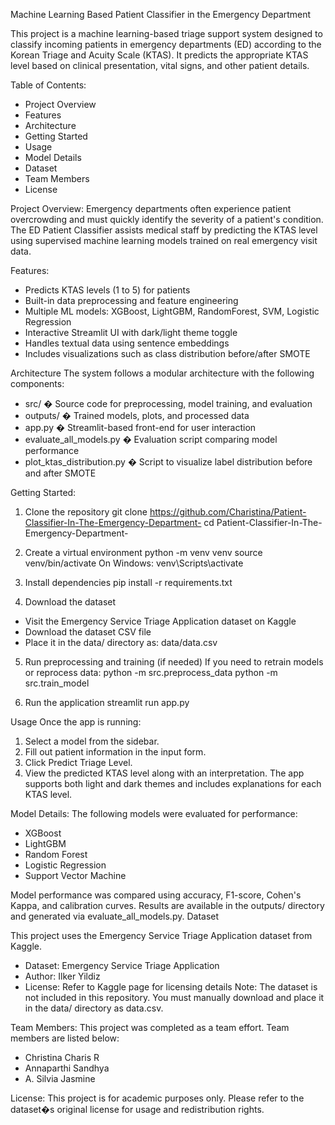 Machine Learning Based Patient Classifier in the Emergency Department

This project is a machine learning-based triage support system designed to classify incoming patients in emergency departments (ED) according to the Korean Triage and Acuity Scale (KTAS). It predicts the appropriate KTAS level based on clinical presentation, vital signs, and other patient details.

Table of Contents:

- Project Overview
- Features
- Architecture
- Getting Started
- Usage
- Model Details
- Dataset
- Team Members
- License

Project Overview:
Emergency departments often experience patient overcrowding and must quickly identify the severity of a patient's condition. The ED Patient Classifier assists medical staff by predicting the KTAS level using supervised machine learning models trained on real emergency visit data.

Features:

- Predicts KTAS levels (1 to 5) for patients
- Built-in data preprocessing and feature engineering
- Multiple ML models: XGBoost, LightGBM, RandomForest, SVM, Logistic Regression
- Interactive Streamlit UI with dark/light theme toggle
- Handles textual data using sentence embeddings
- Includes visualizations such as class distribution before/after SMOTE

Architecture
The system follows a modular architecture with the following components:

- src/ � Source code for preprocessing, model training, and evaluation
- outputs/ � Trained models, plots, and processed data
- app.py � Streamlit-based front-end for user interaction
- evaluate_all_models.py � Evaluation script comparing model performance
- plot_ktas_distribution.py � Script to visualize label distribution before and after SMOTE

Getting Started:

1. Clone the repository
   git clone https://github.com/Charistina/Patient-Classifier-In-The-Emergency-Department-
   cd Patient-Classifier-In-The-Emergency-Department-

2. Create a virtual environment
   python -m venv venv
   source venv/bin/activate
   On Windows: venv\Scripts\activate

3. Install dependencies
   pip install -r requirements.txt

4. Download the dataset

- Visit the Emergency Service Triage Application dataset on Kaggle
- Download the dataset CSV file
- Place it in the data/ directory as:
  data/data.csv

5. Run preprocessing and training (if needed)
   If you need to retrain models or reprocess data:
   python -m src.preprocess_data
   python -m src.train_model

6. Run the application
   streamlit run app.py

Usage
Once the app is running:

1. Select a model from the sidebar.
2. Fill out patient information in the input form.
3. Click Predict Triage Level.
4. View the predicted KTAS level along with an interpretation.
   The app supports both light and dark themes and includes explanations for each KTAS level.

Model Details:
The following models were evaluated for performance:

- XGBoost
- LightGBM
- Random Forest
- Logistic Regression
- Support Vector Machine

Model performance was compared using accuracy, F1-score, Cohen's Kappa, and calibration curves. Results are available in the outputs/ directory and generated via evaluate_all_models.py.
Dataset

This project uses the Emergency Service Triage Application dataset from Kaggle.

- Dataset: Emergency Service Triage Application
- Author: Ilker Yildiz
- License: Refer to Kaggle page for licensing details
  Note: The dataset is not included in this repository. You must manually download and place it in the data/ directory as data.csv.

Team Members:
This project was completed as a team effort. Team members are listed below:

- Christina Charis R
- Annaparthi Sandhya
- A. Silvia Jasmine

License:
This project is for academic purposes only. Please refer to the dataset�s original license for usage and redistribution rights.
